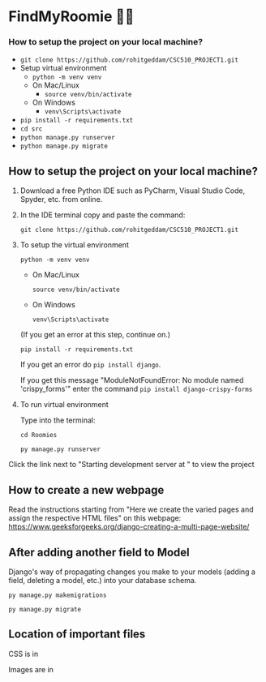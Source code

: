 # FindMyRoomie 👯‍♂️


### How to setup the project on your local machine?
* `git clone https://github.com/rohitgeddam/CSC510_PROJECT1.git`
* Setup virtual environment
  * `python -m venv venv`
  * On Mac/Linux
    * `source venv/bin/activate`
  * On Windows
    * `venv\Scripts\activate`
* `pip install -r requirements.txt`
* `cd src`
* `python manage.py runserver`
* `python manage.py migrate`

## How to setup the project on your local machine?
1. Download a free Python IDE such as PyCharm, Visual Studio Code, Spyder, etc. from online.

2. In the IDE terminal copy and paste the command: 

   `git clone https://github.com/rohitgeddam/CSC510_PROJECT1.git`

3. To setup the virtual environment

   `python -m venv venv`

    * On Mac/Linux
    
      `source venv/bin/activate`
    * On Windows
    
      `venv\Scripts\activate`
   
   (If you get an error at this step, continue on.)
   
   `pip install -r requirements.txt`

   If you get an error do `pip install django`. 
   
   If you get this message "ModuleNotFoundError: No module named 'crispy_forms'" enter the command `pip install django-crispy-forms`

4. To run virtual environment

   Type into the terminal:

   `cd Roomies`

   `py manage.py runserver`
   
Click the link next to "Starting development server at " to view the project

## How to create a new webpage

Read the instructions starting from "Here we create the varied pages and assign the respective HTML files" on this webpage: https://www.geeksforgeeks.org/django-creating-a-multi-page-website/

## After adding another field to Model
Django's way of propagating changes you make to your models (adding a field, deleting a model, etc.) into your database schema.

   `py manage.py makemigrations`
   
   `py manage.py migrate`

## Location of important files
CSS is in 

Images are in 

